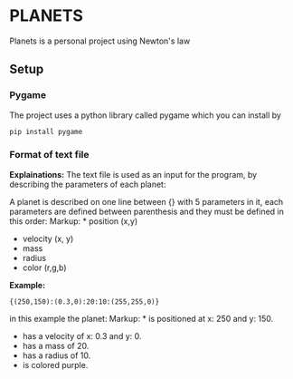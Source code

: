 # PLANETS
Planets is a personal project using Newton's law

## Setup
### Pygame
The project uses a python library called pygame which you can install by
```bash
pip install pygame
```
### Format of text file
**Explainations:**
The text file is used as an input for the program, by describing the parameters of each planet:

A planet is described on one line between {} with 5 parameters in it, each parameters are defined between parenthesis and they must be defined in this order:
Markup: * position (x,y)
 * velocity (x, y)
 * mass
 * radius
 * color (r,g,b)

**Example:**

```{(250,150):(0.3,0):20:10:(255,255,0)}```

in this example the planet:
Markup: * is positioned at x: 250 and y: 150. 
  * has a velocity of x: 0.3 and y: 0.
  * has a mass of 20.
  * has a radius of 10.
  * is colored purple.
